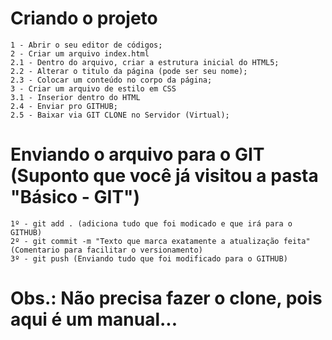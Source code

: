 # Criando o projeto
```
1 - Abrir o seu editor de códigos;
2 - Criar um arquivo index.html
2.1 - Dentro do arquivo, criar a estrutura inicial do HTML5;
2.2 - Alterar o titulo da página (pode ser seu nome);
2.3 - Colocar um conteúdo no corpo da página;
3 - Criar um arquivo de estilo em CSS
3.1 - Inserior dentro do HTML
2.4 - Enviar pro GITHUB;
2.5 - Baixar via GIT CLONE no Servidor (Virtual);
```

# Enviando o arquivo para o GIT (Suponto que você já visitou a pasta "Básico - GIT")
```
1º - git add . (adiciona tudo que foi modicado e que irá para o GITHUB)
2º - git commit -m "Texto que marca exatamente a atualização feita" (Comentario para facilitar o versionamento)
3º - git push (Enviando tudo que foi modificado para o GITHUB)
```





# Obs.: Não precisa fazer o clone, pois aqui é um manual...